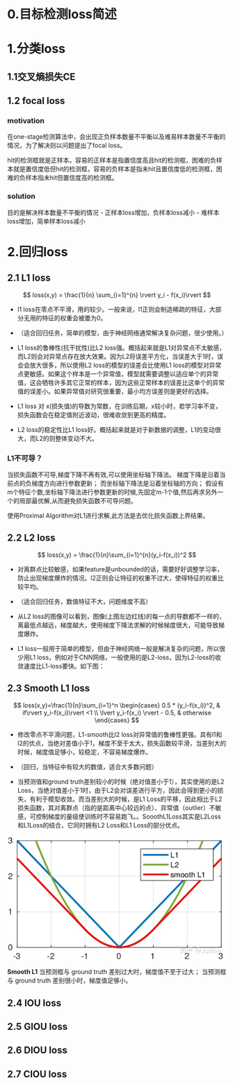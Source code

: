 # 0.目标检测loss简述

# 1.分类loss
## 1.1交叉熵损失CE

## 1.2 focal loss
### motivation
在one-stage检测算法中，会出现正负样本数量不平衡以及难易样本数量不平衡的情况，为了解决则以问题提出了focal loss。

hit的检测框就是正样本。容易的正样本是指置信度高且hit的检测框，困难的负样本就是置信度低但hit的检测框，容易的负样本是指未hit且置信度低的检测框，困难的负样本指未hit但置信度高的检测框。
### solution
目的是解决样本数量不平衡的情况 - 正样本loss增加，负样本loss减小 - 难样本loss增加，简单样本loss减小

# 2.回归loss

## 2.1 L1 loss
$$
loss(x,y) = \frac{1}{n} \sum_{i=1}^{n} \rvert y_i - f(x_i)\rvert
$$
- l1 loss在零点不平滑，用的较少。一般来说，l1正则会制造稀疏的特征，大部分无用的特征的权重会被置为0。

- （适合回归任务，简单的模型，由于神经网络通常解决复杂问题，很少使用。）

- L1 loss的鲁棒性(抗干扰性)比L2 loss强。概括起来就是L1对异常点不太敏感，而L2则会对异常点存在放大效果。因为L2将误差平方化，当误差大于1时，误会会放大很多，所以使用L2 loss的模型的误差会比使用L1 loss的模型对异常点更敏感。如果这个样本是一个异常值，模型就需要调整以适应单个的异常值，这会牺牲许多其它正常的样本，因为这些正常样本的误差比这单个的异常值的误差小。如果异常值对研究很重要，最小均方误差则是更好的选择。

- L1 loss 对 x(损失值)的导数为常数，在训练后期，x较小时，若学习率不变，损失函数会在稳定值附近波动，很难收敛到更高的精度。

- L2 loss的稳定性比L1 loss好。概括起来就是对于新数据的调整，L1的变动很大，而L2的则整体变动不大。

### L1不可导？
当损失函数不可导,梯度下降不再有效,可以使用坐标轴下降法。
梯度下降是沿着当前点的负梯度方向进行参数更新；
而坐标轴下降法是沿着坐标轴的方向；
假设有m个特征个数,坐标轴下降法进行参数更新的时候,先固定m-1个值,然后再求另外一个的局部最优解,从而避免损失函数不可导问题。

使用Proximal Algorithm对L1进行求解,此方法是去优化损失函数上界结果。

## 2.2 L2 loss
$$
loss(x,y) = \frac{1}{n}\sum_{i=1}^{n}(y_i-f(x_i))^2
$$
- 对离群点比较敏感，如果feature是unbounded的话，需要好好调整学习率，防止出现梯度爆炸的情况。l2正则会让特征的权重不过大，使得特征的权重比较平均。

- （适合回归任务，数值特征不大，问题维度不高）

- 从L2 loss的图像可以看到，图像(上图左边红线)的每一点的导数都不一样的，离最低点越远，梯度越大，使用梯度下降法求解的时候梯度很大，可能导致梯度爆炸。

- L1 loss一般用于简单的模型，但由于神经网络一般是解决复杂的问题，所以很少用L1 loss，例如对于CNN网络，一般使用的是L2-loss，因为L2-loss的收敛速度比L1-loss要快。如下图：

## 2.3 Smooth L1 loss
$$
loss(x,y)=\frac{1}{n}\sum_{i=1}^n 
\begin{cases}
0.5 * (y_i-f(x_i))^2, & if\rvert y_i-f(x_i)\rvert <1 \\
\lvert y_i-f(x_i) \rvert - 0.5, & otherwise
\end{cases}
$$
- 修改零点不平滑问题，L1-smooth比l2 loss对异常值的鲁棒性更强。具有l1和l2的优点，当绝对差值小于1，梯度不至于太大，损失函数较平滑，当差别大的时候，梯度值足够小，较稳定，不容易梯度爆炸。

- （回归，当特征中有较大的数值，适合大多数问题）

- 当预测值和ground truth差别较小的时候（绝对值差小于1），其实使用的是L2 Loss，当绝对值差小于1时，由于L2会对误差进行平方，因此会得到更小的损失，有利于模型收敛。而当差别大的时候，是L1 Loss的平移，因此相比于L2损失函数，其对离群点（指的是距离中心较远的点）、异常值（outlier）不敏感，可控制梯度的量级使训练时不容易跑飞。。SooothL1Loss其实是L2Loss和L1Loss的结合，它同时拥有L2 Loss和L1 Loss的部分优点。

![smmoth l1](images/loss/1.png)

**Smooth L1**
当预测框与 ground truth 差别过大时，梯度值不至于过大；
当预测框与 ground truth 差别很小时，梯度值足够小。

## 2.4 IOU loss

## 2.5 GIOU loss

## 2.6 DIOU loss

## 2.7 CIOU loss